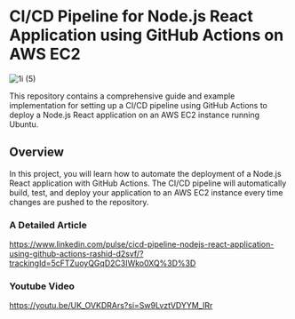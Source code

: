 # CI/CD Pipeline for Node.js React Application using GitHub Actions on AWS EC2
![1i (5)](https://github.com/codewithmuh/github-actions-cicd-react-aws-ec2/assets/51082957/a137a7ae-1d10-4e73-8c9d-c3490f596096)

This repository contains a comprehensive guide and example implementation for setting up a CI/CD pipeline using GitHub Actions to deploy a Node.js React application on an AWS EC2 instance running Ubuntu.


## Overview
In this project, you will learn how to automate the deployment of a Node.js React application with GitHub Actions. The CI/CD pipeline will automatically build, test, and deploy your application to an AWS EC2 instance every time changes are pushed to the repository.


### A Detailed Article 

https://www.linkedin.com/pulse/cicd-pipeline-nodejs-react-application-using-github-actions-rashid-d2svf/?trackingId=5cFTZuoyQGqD2C3IWko0XQ%3D%3D

### Youtube Video
https://youtu.be/UK_OVKDRArs?si=Sw9LvztVDYYM_IRr
